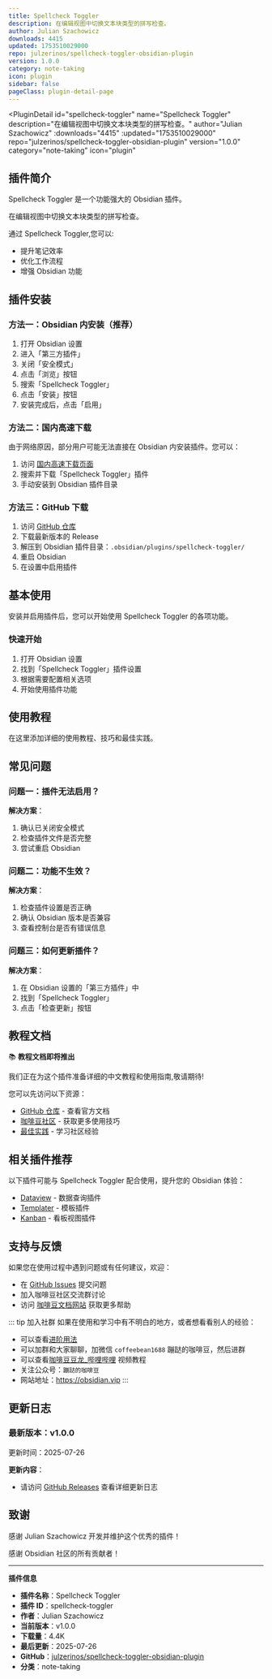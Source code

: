 ```yaml
---
title: Spellcheck Toggler
description: 在编辑视图中切换文本块类型的拼写检查。
author: Julian Szachowicz
downloads: 4415
updated: 1753510029000
repo: julzerinos/spellcheck-toggler-obsidian-plugin
version: 1.0.0
category: note-taking
icon: plugin
sidebar: false
pageClass: plugin-detail-page
---
```


<PluginDetail
  id="spellcheck-toggler"
  name="Spellcheck Toggler"
  description="在编辑视图中切换文本块类型的拼写检查。"
  author="Julian Szachowicz"
  :downloads="4415"
  :updated="1753510029000"
  repo="julzerinos/spellcheck-toggler-obsidian-plugin"
  version="1.0.0"
  category="note-taking"
  icon="plugin"
>

<!-- AUTO_GENERATED_START -->
## 插件简介

Spellcheck Toggler 是一个功能强大的 Obsidian 插件。

在编辑视图中切换文本块类型的拼写检查。

通过 Spellcheck Toggler,您可以:

- 提升笔记效率
- 优化工作流程
- 增强 Obsidian 功能

<!-- AUTO_GENERATED_END -->

<!-- AUTO_GENERATED_START -->
## 插件安装

### 方法一：Obsidian 内安装（推荐）

1. 打开 Obsidian 设置
2. 进入「第三方插件」
3. 关闭「安全模式」
4. 点击「浏览」按钮
5. 搜索「Spellcheck Toggler」
6. 点击「安装」按钮
7. 安装完成后，点击「启用」

### 方法二：国内高速下载

由于网络原因，部分用户可能无法直接在 Obsidian 内安装插件。您可以：

1. 访问 [国内高速下载页面](/zh/documentation/obsidian-plugins-download.html)
2. 搜索并下载「Spellcheck Toggler」插件
3. 手动安装到 Obsidian 插件目录

### 方法三：GitHub 下载

1. 访问 [GitHub 仓库](https://github.com/julzerinos/spellcheck-toggler-obsidian-plugin)
2. 下载最新版本的 Release
3. 解压到 Obsidian 插件目录：`.obsidian/plugins/spellcheck-toggler/`
4. 重启 Obsidian
5. 在设置中启用插件

## 基本使用

安装并启用插件后，您可以开始使用 Spellcheck Toggler 的各项功能。

### 快速开始

1. 打开 Obsidian 设置
2. 找到「Spellcheck Toggler」插件设置
3. 根据需要配置相关选项
4. 开始使用插件功能

<!-- AUTO_GENERATED_END -->

<!-- CUSTOM_CONTENT_START:tutorial -->
## 使用教程

在这里添加详细的使用教程、技巧和最佳实践。

<!-- CUSTOM_CONTENT_END:tutorial -->

<!-- SHARED_CONTENT_START -->
## 常见问题

### 问题一：插件无法启用？

**解决方案**：
1. 确认已关闭安全模式
2. 检查插件文件是否完整
3. 尝试重启 Obsidian

### 问题二：功能不生效？

**解决方案**：
1. 检查插件设置是否正确
2. 确认 Obsidian 版本是否兼容
3. 查看控制台是否有错误信息

### 问题三：如何更新插件？

**解决方案**：
1. 在 Obsidian 设置的「第三方插件」中
2. 找到「Spellcheck Toggler」
3. 点击「检查更新」按钮

## 教程文档

📚 **教程文档即将推出**

我们正在为这个插件准备详细的中文教程和使用指南,敬请期待!

您可以先访问以下资源：
- [GitHub 仓库](https://github.com/julzerinos/spellcheck-toggler-obsidian-plugin) - 查看官方文档
- [咖啡豆社区](/zh/bases/) - 获取更多使用技巧
- [最佳实践](/zh/best-practices/) - 学习社区经验

## 相关插件推荐

以下插件可能与 Spellcheck Toggler 配合使用，提升您的 Obsidian 体验：

- [Dataview](/zh/plugins/dataview.html) - 数据查询插件
- [Templater](/zh/plugins/templater-obsidian.html) - 模板插件
- [Kanban](/zh/plugins/obsidian-kanban.html) - 看板视图插件

## 支持与反馈

如果您在使用过程中遇到问题或有任何建议，欢迎：

- 在 [GitHub Issues](https://github.com/julzerinos/spellcheck-toggler-obsidian-plugin/issues) 提交问题
- 加入咖啡豆社区交流群讨论
- 访问 [咖啡豆文档网站](https://obsidian.vip) 获取更多帮助

::: tip 加入社群
如果在使用和学习中有不明白的地方，或者想看看别人的经验：
- 可以查看[进阶用法](/zh/advanced)
- 可以加群和大家聊聊，加微信 `coffeebean1688` 蹦跶的咖啡豆，然后进群
- 可以查看[咖啡豆豆龙_哔哩哔哩](https://space.bilibili.com/618777356) 视频教程
- 关注公众号：`蹦跶的咖啡豆`
- 网站地址：https://obsidian.vip
:::
<!-- SHARED_CONTENT_END -->

<!-- AUTO_GENERATED_START -->
## 更新日志

### 最新版本：v1.0.0

更新时间：2025-07-26

**更新内容**：
- 请访问 [GitHub Releases](https://github.com/julzerinos/spellcheck-toggler-obsidian-plugin/releases) 查看详细更新日志

## 致谢

感谢 Julian Szachowicz 开发并维护这个优秀的插件！

感谢 Obsidian 社区的所有贡献者！

---

**插件信息**
- **插件名称**：Spellcheck Toggler
- **插件 ID**：spellcheck-toggler
- **作者**：Julian Szachowicz
- **当前版本**：v1.0.0
- **下载量**：4.4K
- **最后更新**：2025-07-26
- **GitHub**：[julzerinos/spellcheck-toggler-obsidian-plugin](https://github.com/julzerinos/spellcheck-toggler-obsidian-plugin)
- **分类**：note-taking
<!-- AUTO_GENERATED_END -->

</PluginDetail>

